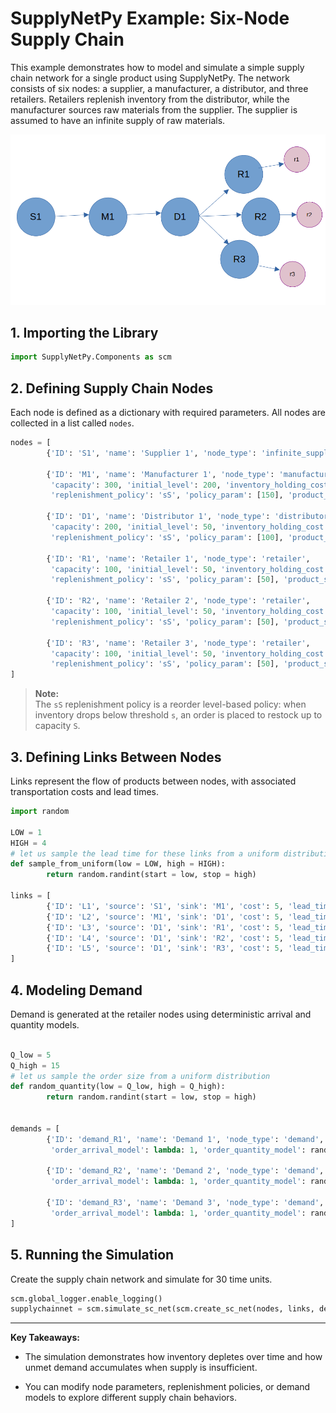 # SupplyNetPy Example: Six-Node Supply Chain

This example demonstrates how to model and simulate a simple supply chain network for a single product using SupplyNetPy. The network consists of six nodes: a supplier, a manufacturer, a distributor, and three retailers. Retailers replenish inventory from the distributor, while the manufacturer sources raw materials from the supplier. The supplier is assumed to have an infinite supply of raw materials.

![alt text](img_six_node_sc.png)

## 1. Importing the Library

```python
import SupplyNetPy.Components as scm
```

## 2. Defining Supply Chain Nodes

Each node is defined as a dictionary with required parameters. All nodes are collected in a list called `nodes`.

```python
nodes = [
        {'ID': 'S1', 'name': 'Supplier 1', 'node_type': 'infinite_supplier'},

        {'ID': 'M1', 'name': 'Manufacturer 1', 'node_type': 'manufacturer',
         'capacity': 300, 'initial_level': 200, 'inventory_holding_cost': 0.5,
         'replenishment_policy': 'sS', 'policy_param': [150], 'product_sell_price': 310},

        {'ID': 'D1', 'name': 'Distributor 1', 'node_type': 'distributor',
         'capacity': 200, 'initial_level': 50, 'inventory_holding_cost': 1,
         'replenishment_policy': 'sS', 'policy_param': [100], 'product_sell_price': 320},

        {'ID': 'R1', 'name': 'Retailer 1', 'node_type': 'retailer',
         'capacity': 100, 'initial_level': 50, 'inventory_holding_cost': 3,
         'replenishment_policy': 'sS', 'policy_param': [50], 'product_sell_price': 330},

        {'ID': 'R2', 'name': 'Retailer 2', 'node_type': 'retailer',
         'capacity': 100, 'initial_level': 50, 'inventory_holding_cost': 3,
         'replenishment_policy': 'sS', 'policy_param': [50], 'product_sell_price': 335},

        {'ID': 'R3', 'name': 'Retailer 3', 'node_type': 'retailer',
         'capacity': 100, 'initial_level': 50, 'inventory_holding_cost': 3,
         'replenishment_policy': 'sS', 'policy_param': [50], 'product_sell_price': 325}
]
```

> **Note:**  
> The `sS` replenishment policy is a reorder level-based policy: when inventory drops below threshold `s`, an order is placed to restock up to capacity `S`.

## 3. Defining Links Between Nodes

Links represent the flow of products between nodes, with associated transportation costs and lead times.

```python
import random

LOW = 1
HIGH = 4
# let us sample the lead time for these links from a uniform distribution
def sample_from_uniform(low = LOW, high = HIGH): 
        return random.randint(start = low, stop = high)

links = [
        {'ID': 'L1', 'source': 'S1', 'sink': 'M1', 'cost': 5, 'lead_time': sample_from_uniform},
        {'ID': 'L2', 'source': 'M1', 'sink': 'D1', 'cost': 5, 'lead_time': sample_from_uniform},
        {'ID': 'L3', 'source': 'D1', 'sink': 'R1', 'cost': 5, 'lead_time': sample_from_uniform},
        {'ID': 'L4', 'source': 'D1', 'sink': 'R2', 'cost': 5, 'lead_time': sample_from_uniform},
        {'ID': 'L5', 'source': 'D1', 'sink': 'R3', 'cost': 5, 'lead_time': sample_from_uniform},
]
```

## 4. Modeling Demand

Demand is generated at the retailer nodes using deterministic arrival and quantity models.

```python

Q_low = 5
Q_high = 15
# let us sample the order size from a uniform distribution
def random_quantity(low = Q_low, high = Q_high):
        return random.randint(start = low, stop = high)


demands = [
        {'ID': 'demand_R1', 'name': 'Demand 1', 'node_type': 'demand',
         'order_arrival_model': lambda: 1, 'order_quantity_model': random_quantity, 'demand_node': 'R1'},

        {'ID': 'demand_R2', 'name': 'Demand 2', 'node_type': 'demand',
         'order_arrival_model': lambda: 1, 'order_quantity_model': random_quantity, 'demand_node': 'R2'},

        {'ID': 'demand_R3', 'name': 'Demand 3', 'node_type': 'demand',
         'order_arrival_model': lambda: 1, 'order_quantity_model': random_quantity, 'demand_node': 'R3'}
]
```

## 5. Running the Simulation

Create the supply chain network and simulate for 30 time units.

```python
scm.global_logger.enable_logging()
supplychainnet = scm.simulate_sc_net(scm.create_sc_net(nodes, links, demands), sim_time=30)
```

---

**Key Takeaways:**

- The simulation demonstrates how inventory depletes over time and how unmet demand accumulates when supply is insufficient.

- You can modify node parameters, replenishment policies, or demand models to explore different supply chain behaviors.